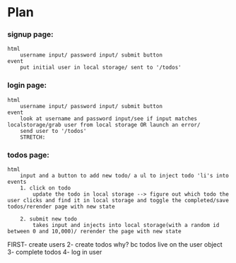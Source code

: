# Plan

### signup page: 
    html
        username input/ password input/ submit button
    event
        put initial user in local storage/ sent to '/todos'

### login page:
    html
        username input/ password input/ submit button
    event
        look at username and password input/see if input matches localstorage/grab user from local storage OR launch an error/
        send user to '/todos'
        STRETCH: 
### todos page:
    html
        input and a button to add new todo/ a ul to inject todo 'li's into
    events
        1. click on todo
            update the todo in local storage --> figure out which todo the user clicks and find it in local storage and toggle the completed/save todos/rerender page with new state

        2. submit new todo
            takes input and injects into local storage(with a random id between 0 and 10,000)/ rerender the page with new state


FIRST- create users
2- create todos
    why? bc todos live on the user object
3- complete todos
4- log in user
